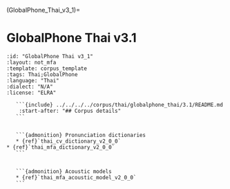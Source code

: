 
(GlobalPhone_Thai_v3_1)=
# GlobalPhone Thai v3.1

``````{corpus} GlobalPhone Thai v3.1
:id: "GlobalPhone Thai v3_1"
:layout: not_mfa
:template: corpus_template
:tags: Thai;GlobalPhone
:language: "Thai"
:dialect: "N/A"
:license: "ELRA"

   ```{include} ../../../../corpus/thai/globalphone_thai/3.1/README.md
    :start-after: "## Corpus details"
   ```


   ```{admonition} Pronunciation dictionaries
   * {ref}`thai_cv_dictionary_v2_0_0`
* {ref}`thai_mfa_dictionary_v2_0_0`
   ```


   ```{admonition} Acoustic models
   * {ref}`thai_mfa_acoustic_model_v2_0_0`
   ```
``````
